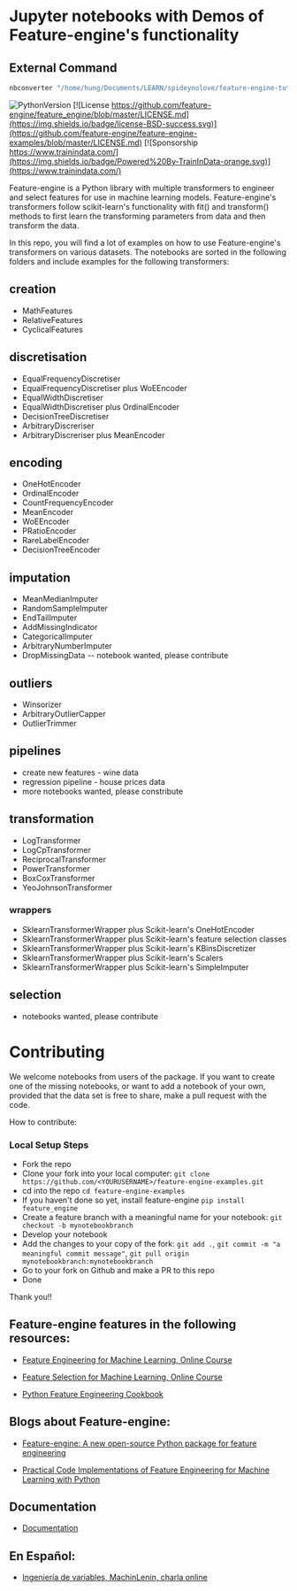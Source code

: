 # Jupyter notebooks with Demos of Feature-engine's functionality

## External Command

```bash
nbconverter "/home/hung/Documents/LEARN/spideynolove/feature-engine-tutorials/discretisation/"
```

![PythonVersion](https://img.shields.io/badge/python-3.6%20|3.7%20|%203.8%20|%203.9-success)
[![License https://github.com/feature-engine/feature_engine/blob/master/LICENSE.md](https://img.shields.io/badge/license-BSD-success.svg)](https://github.com/feature-engine/feature-engine-examples/blob/master/LICENSE.md)
[![Sponsorship https://www.trainindata.com/](https://img.shields.io/badge/Powered%20By-TrainInData-orange.svg)](https://www.trainindata.com/)


Feature-engine is a Python library with multiple transformers to engineer and select features for use in machine learning models. 
Feature-engine's transformers follow scikit-learn's functionality with fit() and transform() methods to first learn the 
transforming parameters from data and then transform the data.

In this repo, you will find a lot of examples on how to use Feature-engine's transformers on various datasets. The notebooks are sorted in the following folders and include examples for the following transformers:


## creation
 * MathFeatures
 * RelativeFeatures
 * CyclicalFeatures

## discretisation
* EqualFrequencyDiscretiser
* EqualFrequencyDiscretiser plus WoEEncoder
* EqualWidthDiscretiser
* EqualWidthDiscretiser plus OrdinalEncoder
* DecisionTreeDiscretiser
* ArbitraryDiscreriser
* ArbitraryDiscreriser plus MeanEncoder

## encoding
* OneHotEncoder
* OrdinalEncoder
* CountFrequencyEncoder
* MeanEncoder
* WoEEncoder
* PRatioEncoder
* RareLabelEncoder
* DecisionTreeEncoder

## imputation
* MeanMedianImputer
* RandomSampleImputer
* EndTailImputer
* AddMissingIndicator
* CategoricalImputer
* ArbitraryNumberImputer
* DropMissingData -- notebook wanted, please contribute

## outliers
* Winsorizer
* ArbitraryOutlierCapper
* OutlierTrimmer

## pipelines
* create new features - wine data
* regression pipeline - house prices data
* more notebooks wanted, please constribute

## transformation
* LogTransformer
* LogCpTransformer
* ReciprocalTransformer
* PowerTransformer
* BoxCoxTransformer
* YeoJohnsonTransformer

### wrappers
 * SklearnTransformerWrapper plus Scikit-learn's OneHotEncoder
 * SklearnTransformerWrapper plus Scikit-learn's feature selection classes
 * SklearnTransformerWrapper plus Scikit-learn's KBinsDiscretizer
 * SklearnTransformerWrapper plus Scikit-learn's Scalers
 * SklearnTransformerWrapper plus Scikit-learn's SimpleImputer

## selection
 * notebooks wanted, please contribute



# Contributing

We welcome notebooks from users of the package. If you want to create one of the missing notebooks, or want to add a notebook of your own, provided that the data set is free to share, make a pull request with the code.

How to contribute:

### Local Setup Steps
- Fork the repo
- Clone your fork into your local computer: ``git clone https://github.com/<YOURUSERNAME>/feature-engine-examples.git``
- cd into the repo ``cd feature-engine-examples``
- If you haven't done so yet, install feature-engine ``pip install feature_engine``
- Create a feature branch with a meaningful name for your notebook: ``git checkout -b mynotebookbranch``
- Develop your notebook
- Add the changes to your copy of the fork: ``git add .``, ``git commit -m "a meaningful commit message"``, ``git pull origin mynotebookbranch:mynotebookbranch``
- Go to your fork on Github and make a PR to this repo
- Done

Thank you!!

## Feature-engine features in the following resources:

* [Feature Engineering for Machine Learning, Online Course](https://www.trainindata.com/p/feature-engineering-for-machine-learning)

* [Feature Selection for Machine Learning, Online Course](https://www.trainindata.com/p/feature-selection-for-machine-learning)

* [Python Feature Engineering Cookbook](https://www.packtpub.com/data/python-feature-engineering-cookbook)


## Blogs about Feature-engine:

* [Feature-engine: A new open-source Python package for feature engineering](https://trainindata.medium.com/feature-engine-a-new-open-source-python-package-for-feature-engineering-29a0ab88ea7c)

* [Practical Code Implementations of Feature Engineering for Machine Learning with Python](https://towardsdatascience.com/practical-code-implementations-of-feature-engineering-for-machine-learning-with-python-f13b953d4bcd)

## Documentation

* [Documentation](http://feature-engine.trainindata.com)

## En Español:

* [Ingeniería de variables, MachinLenin, charla online](https://www.youtube.com/watch?v=NhCxOOoFXds)
